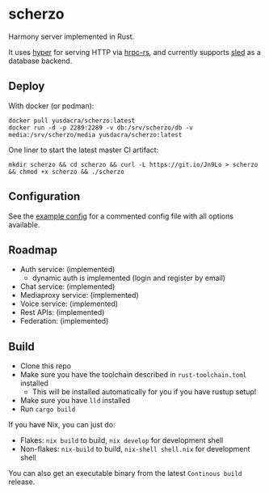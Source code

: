 # scherzo

Harmony server implemented in Rust.

It uses [hyper] for serving HTTP via [hrpc-rs], and currently supports [sled]
as a database backend.

## Deploy

With docker (or podman):
```
docker pull yusdacra/scherzo:latest
docker run -d -p 2289:2289 -v db:/srv/scherzo/db -v media:/srv/scherzo/media yusdacra/scherzo:latest
```

One liner to start the latest master CI artifact:
```
mkdir scherzo && cd scherzo && curl -L https://git.io/Jn9Lo > scherzo && chmod +x scherzo && ./scherzo
```

## Configuration

See the [example config](./example_config.toml) for a commented config file
with all options available.

## Roadmap

- Auth service: (implemented)
    - dynamic auth is implemented (login and register by email)
- Chat service: (implemented)
- Mediaproxy service: (implemented)
- Voice service: (implemented)
- Rest APIs: (implemented)
- Federation: (implemented)

## Build

- Clone this repo
- Make sure you have the toolchain described in `rust-toolchain.toml` installed
    - This will be installed automatically for you if you have rustup setup!
- Make sure you have `lld` installed
- Run `cargo build`

If you have Nix, you can just do:
- Flakes: `nix build` to build, `nix develop` for development shell
- Non-flakes: `nix-build` to build, `nix-shell shell.nix` for development shell

You can also get an executable binary from the latest `Continous build` release.

[hyper]: https://github.com/tokio-rs/hyper
[hrpc-rs]: https://github.com/harmony-development/hrpc-rs
[sled]: https://github.com/spacejam/sled